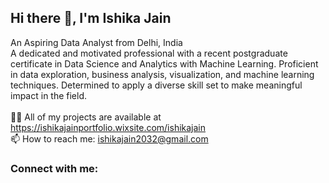 ## Hi there 👋, I'm Ishika Jain <br>
An Aspiring Data Analyst from Delhi, India <br>
A dedicated and motivated professional with a recent postgraduate certificate in Data Science and Analytics with Machine Learning. Proficient in data exploration, business analysis, visualization, and machine learning techniques. Determined to apply a diverse skill set to make meaningful impact in the field. <br>
<br>
👨‍💻 All of my projects are available at https://ishikajainportfolio.wixsite.com/ishikajain <br>
📫 How to reach me: ishikajain2032@gmail.com <br>

### Connect with me:
<!--
**ishikajainn/ishikajainn** is a ✨ _special_ ✨ repository because its `README.md` (this file) appears on your GitHub profile.

Here are some ideas to get you started:

- 🔭 I’m currently working on ...
- 🌱 I’m currently learning ...
- 👯 I’m looking to collaborate on ...
- 🤔 I’m looking for help with ...
- 💬 Ask me about ...
- 📫 How to reach me:
- 😄 Pronouns: ...
- ⚡ Fun fact: ...
-->
